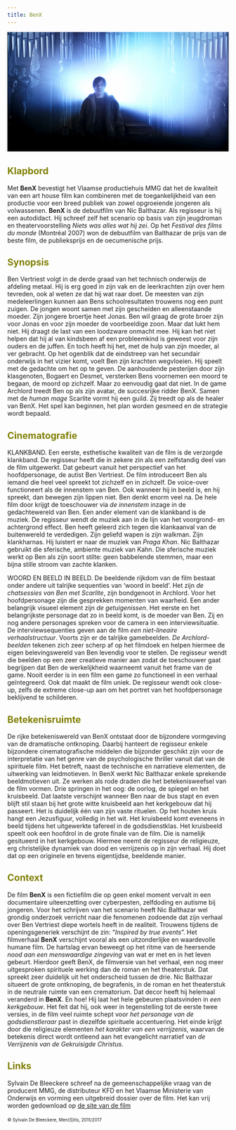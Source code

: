 ```yaml
---
title: BenX
---
```

<center>
<img src="bx.jpg" >
</center>
<a name="KLA"></a>

## <font color="#808000">**Klapbord**</font>

Met **BenX** bevestigt het Vlaamse productiehuis MMG dat het de kwaliteit van een art house film kan combineren met de toegankelijkheid van een productie voor een breed publiek van zowel opgroeiende jongeren als volwassenen. **BenX** is de debuutfilm van Nic Balthazar. Als regisseur is hij een autodidact. Hij schreef zelf het scenario op basis van zijn jeugdroman en theatervoorstelling _Niets was alles wat hij zei_. Op het _Festival des films du monde_ (Montréal 2007) won de debuutfilm van Balthazar de prijs van de beste film, de publieksprijs en de oecumenische prijs.

<a name="SYN"></a>

## <font color="#808000">**Synopsis**</font>

Ben Vertriest volgt in de derde graad van het technisch onderwijs de afdeling metaal. Hij is erg goed in zijn vak en de leerkrachten zijn over hem tevreden, ook al weten ze dat hij wat raar doet. De meesten van zijn medeleerlingen kunnen aan Bens schoolresultaten trouwens nog een punt zuigen. De jongen woont samen met zijn gescheiden en alleenstaande moeder. Zijn jongere broertje heet Jonas. Ben wil graag de grote broer zijn voor Jonas en voor zijn moeder de voorbeeldige zoon. Maar dat lukt hem niet. Hij draagt de last van een loodzware onmacht mee. Hij kan het niet helpen dat hij al van kindsbeen af een probleemkind is geweest voor zijn ouders en de juffen. En toch heeft hij het, met de hulp van zijn moeder, al ver gebracht. Op het ogenblik dat de eindstreep van het secundair onderwijs in het vizier komt, voelt Ben zijn krachten wegvloeien. Hij speelt met de gedachte om het op te geven. De aanhoudende pesterijen door zijn klasgenoten, Bogaert en Desmet, versterken Bens voornemen een moord te begaan, de moord op zichzelf. Maar zo eenvoudig gaat dat niet. In de game Archlord treedt Ben op als zijn avatar, de succesrijke ridder BenX. Samen met de _human mage_ Scarlite vormt hij een guild. Zij treedt op als de healer van BenX. Het spel kan beginnen, het plan worden gesmeed en de strategie wordt bepaald.

<a name="CIN"></a>

## <font color="#808000">**Cinematografie**</font>

KLANKBAND. Een eerste, esthetische kwaliteit van de film is de verzorgde klankband. De regisseur heeft die in zekere zin als een zelfstandig deel van de film uitgewerkt. Dat gebeurt vanuit het perspectief van het hoofdpersonage, de autist Ben Vertriest. De film introduceert Ben als iemand die heel veel spreekt tot zichzelf en in zichzelf. De voice-over functioneert als de innenstem van Ben. Ook wanneer hij in beeld is, en hij spreekt, dan bewegen zijn lippen niet. Ben denkt enorm veel na. De hele film door krijgt de toeschouwer via _de innenstem_ inzage in de gedachtewereld van Ben. Een ander element van de klankband is de muziek. De regisseur wendt de muziek aan in de lijn van het voorgrond- en achtergrond effect. Ben heeft geleerd zich tegen die klankaanval van de buitenwereld te verdedigen. Zijn geliefd wapen is zijn walkman. Zijn klankharnas. Hij luistert er naar de muziek van _Praga Khan_. Nic Balthazar gebruikt die sferische, ambiente muziek van Kahn. Die sferische muziek werkt op Ben als zijn soort stilte: geen babbelende stemmen, maar een bijna stille stroom van zachte klanken.

WOORD EN BEELD IN BEELD. De beeldende rijkdom van de film bestaat onder andere uit talrijke sequenties van ‘woord in beeld’. Het zijn _de chatsessies van Ben met Scarlite_, zijn bondgenoot in Archlord. Voor het hoofdpersonage zijn die gesprekken momenten van waarheid. Een ander belangrijk visueel element zijn _de getuigenissen_. Het eerste en het belangrijkste personage dat zo in beeld komt, is de moeder van Ben. Zij en nog andere personages spreken voor de camera in een interviewsituatie. De interviewsequenties geven aan de film _een niet-lineaire verhaalstructuur_. Voorts zijn er de talrijke gamebeelden. _De Archlord-beelden_ tekenen zich zeer scherp af op het filmdoek en helpen hiermee de eigen belevingswereld van Ben levendig voor te stellen. De regisseur wendt die beelden op een zeer creatieve manier aan zodat de toeschouwer gaat begrijpen dat Ben de werkelijkheid waarneemt vanuit het frame van de game. Nooit eerder is in een film een game zo functioneel in een verhaal geïntegreerd. Ook dat maakt de film uniek. De regisseur wendt ook close-up, zelfs de extreme close-up aan om het portret van het hoofdpersonage beklijvend te schilderen.  

<a name="BET"></a>

## <font color="#808000">**Betekenisruimte**</font>

De rijke betekeniswereld van BenX ontstaat door de bijzondere vormgeving van de dramatische ontknoping. Daarbij hanteert de regisseur enkele bijzondere cinematografische middelen die bijzonder geschikt zijn voor de interpretatie van het genre van de psychologische thriller vanuit dat van de spirituele film. Het betreft, naast de technische en narratieve elementen, de uitwerking van leidmotieven. In BenX werkt Nic Balthazar enkele sprekende beeldmotieven uit. Ze werken als rode draden die het betekenisweefsel van de film vormen. Drie springen in het oog: de oorlog, de spiegel en het kruisbeeld. Dat laatste verschijnt wanneer Ben naar de bus stapt en even blijft stil staan bij het grote witte kruisbeeld aan het kerkgebouw dat hij passeert. Het is duidelijk één van zijn vaste rituelen. Op het houten kruis hangt een Jezusfiguur, volledig in het wit. Het kruisbeeld komt eveneens in beeld tijdens het uitgewerkte tafereel in de godsdienstklas. Het kruisbeeld speelt ook een hoofdrol in de grote finale van de film. Die is namelijk gesitueerd in het kerkgebouw. Hiermee neemt de regisseur de religieuze, erg christelijke dynamiek van dood en verrijzenis op in zijn verhaal. Hij doet dat op een originele en tevens eigentijdse, beeldende manier.

<a name="CON"></a>

## <font color="#808000">**Context**</font>

De film **BenX** is een fictiefilm die op geen enkel moment vervalt in een documentaire uiteenzetting over cyberpesten, zelfdoding en autisme bij jongeren. Voor het schrijven van het scenario heeft Nic Balthazar wel grondig onderzoek verricht naar die fenomenen zodoende dat zijn verhaal over Ben Vertriest diepe wortels heeft in de realiteit. Trouwens tijdens de openingsgeneriek verschijnt de zin: “_Inspired by true events_”. Het filmverhaal **BenX** verschijnt vooral als een uitzonderlijke en waardevolle humane film. De hartslag ervan beweegt op het ritme van de heersende _nood aan een menswaardige zingeving_ van wat er met en in het leven gebeurt. Hierdoor geeft BenX, de filmversie van het verhaal, een nog meer uitgesproken spirituele werking dan de roman en het theaterstuk. Dat spreekt zeer duidelijk uit het onderscheid tussen de drie. Nic Balthazar situeert de grote ontknoping, de begrafenis, in de roman en het theaterstuk in de neutrale ruimte van een crematorium. Dat decor heeft hij helemaal veranderd in **BenX**. En hoe! Hij laat het hele gebeuren plaatsvinden in _een kerkgebouw_. Het feit dat hij, ook weer in tegenstelling tot de eerste twee versies, in de film veel ruimte schept voor _het personage van de godsdienstleraar_ past in diezelfde spirituele accentuering. Het einde krijgt door die religieuze elementen _het karakter van een verrijzenis_, waarvan de betekenis direct wordt ontleend aan het evangelicht narratief van _de Verrijzenis van de Gekruisigde Christus_.

<a name="LIN"></a>

## <font color="#808000">**Links**</font>

Sylvain De Bleeckere schreef na de gemeenschappelijke vraag van de producent MMG, de distributeur KFD en het Vlaamse Ministerie van Onderwijs en vorming een uitgebreid dossier over de film. Het kan vrij worden gedownload op [de site van de film](http://www.ben-x.be/ndl/downloads.asp)


<font size="-2"> © Sylvain De Bleeckere, Men(S)tis, 2011/2017</font>
